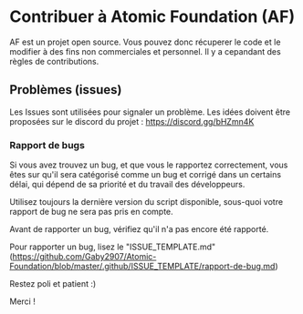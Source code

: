 # Contribuer à Atomic Foundation (AF)
AF est un projet open source. Vous pouvez donc récuperer le code et le 
modifier à des fins non commerciales et personnel. Il y a cepandant des règles de contributions.

## Problèmes (issues)
Les Issues sont utilisées pour signaler un problème. Les idées doivent être proposées
sur le discord du projet : https://discord.gg/bHZmn4K

### Rapport de bugs
Si vous avez trouvez un bug, et que vous le rapportez correctement, vous êtes
sur qu'il sera catégorisé comme un bug et corrigé dans un certains délai, qui
dépend de sa priorité et du travail des développeurs.

Utilisez toujours la dernière version du script disponible, sous-quoi votre rapport
de bug ne sera pas pris en compte.

Avant de rapporter un bug, vérifiez qu'il n'a pas encore été rapporté.

Pour rapporter un bug, lisez le "ISSUE_TEMPLATE.md" (https://github.com/Gaby2907/Atomic-Foundation/blob/master/.github/ISSUE_TEMPLATE/rapport-de-bug.md)

Restez poli et patient :)

Merci !

